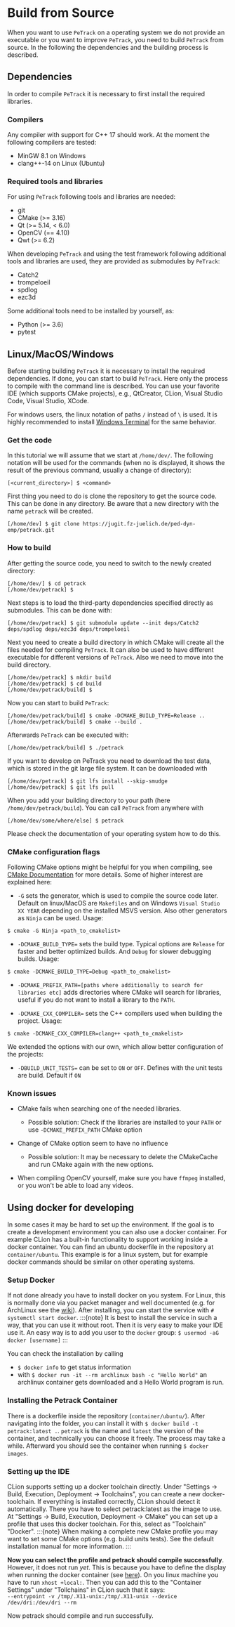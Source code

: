 # Build from Source

When you want to use `PeTrack` on a operating system we do not provide an executable or you want to improve `PeTrack`, you need to build `PeTrack` from source. In the following the dependencies and the building process is described.

## Dependencies
In order to compile `PeTrack` it is necessary to first install the required libraries.

### Compilers
Any compiler with support for C++ 17 should work. At the moment the following compilers are tested:
- MinGW 8.1 on Windows
- clang++-14 on Linux (Ubuntu)

### Required tools and libraries
For using `PeTrack` following tools and libraries are needed:
- git
- CMake (>= 3.16)
- Qt (>= 5.14, < 6.0)
- OpenCV (== 4.10)
- Qwt (>= 6.2)

When developing `PeTrack` and using the test framework following additional tools and libraries are used, they are provided as submodules by `PeTrack`:
- Catch2
- trompeloeil
- spdlog
- ezc3d

Some additional tools need to be installed by yourself, as:
- Python (>= 3.6)
- pytest

## Linux/MacOS/Windows

Before starting building `PeTrack` it is necessary to install the required dependencies. If done, you can start to build `PeTrack`. Here only the process to compile with the command line is described. You can use your favorite IDE (which supports CMake projects), e.g., QtCreator, CLion, Visual Studio Code, Visual Studio, XCode.

For windows users, the linux notation of paths `/` instead of `\` is used. It is highly recommended to install [Windows Terminal](https://aka.ms/terminal) for the same behavior.

### Get the code
In this tutorial we will assume that we start at `/home/dev/`. The following notation will be used for the commands (when no <command> is displayed, it shows the result of the previous command, usually a change of directory):
```
[<current_directory>] $ <command>
```

First thing you need to do is clone the repository to get the source code. This can be done in any directory. Be aware that a new directory with the name `petrack` will be created.

```
[/home/dev] $ git clone https://jugit.fz-juelich.de/ped-dyn-emp/petrack.git

```

### How to build 
After getting the source code, you need to switch to the newly created directory:

```
[/home/dev/] $ cd petrack
[/home/dev/petrack] $
```
Next steps is to load the third-party dependencies specified directly as submodules. This can be done with:

```
[/home/dev/petrack] $ git submodule update --init deps/Catch2 deps/spdlog deps/ezc3d deps/trompeloeil
```

Next you need to create a build directory in which CMake will create all the files needed for compiling `PeTrack`. It can also be used to have different executable for different versions of `PeTrack`. Also we need to move into the build directory.

```
[/home/dev/petrack] $ mkdir build
[/home/dev/petrack] $ cd build
[/home/dev/petrack/build] $
```

Now you can start to build `PeTrack`:

```
[/home/dev/petrack/build] $ cmake -DCMAKE_BUILD_TYPE=Release ..
[/home/dev/petrack/build] $ cmake --build .
```

Afterwards `PeTrack` can be executed with:

```
[/home/dev/petrack/build] $ ./petrack
```
If you want to develop on PeTrack you need to download the test data, which is stored in the git large file system.
It can be downloaded with
```
[/home/dev/petrack] $ git lfs install --skip-smudge
[/home/dev/petrack] $ git lfs pull
```

When you add your building directory to your path (here `/home/dev/petrack/build`). You can call `PeTrack` from anywhere with

```
[/home/dev/some/where/else] $ petrack
```

Please check the documentation of your operating system how to do this.


### CMake configuration flags

Following CMake options might be helpful for you when compiling, see [CMake Documentation](https://cmake.org/cmake/help/latest/manual/cmake.1.html) for more details. Some of higher interest are explained here:
- `-G` sets the generator, which is used to compile the source code later. Default on linux/MacOS are `Makefiles` and on Windows `Visual Studio XX YEAR` depending on the installed MSVS version. Also other generators as `Ninja` can be used. Usage:

```
$ cmake -G Ninja <path_to_cmakelist>
```

- `-DCMAKE_BUILD_TYPE=` sets the build type. Typical options are `Release` for faster and better optimized builds. And `Debug` for slower debugging builds. Usage:

```
$ cmake -DCMAKE_BUILD_TYPE=Debug <path_to_cmakelist>
```

- `-DCMAKE_PREFIX_PATH=[paths where additionally to search for libraries etc]` adds directories where CMake will search for libraries, useful if you do not want to install a library to the `PATH`.

- `-DCMAKE_CXX_COMPILER=` sets the C++ compilers used when building the project. Usage:

```
$ cmake -DCMAKE_CXX_COMPILER=clang++ <path_to_cmakelist>
```

We extended the options with our own, which allow better configuration of the projects:

- `-DBUILD_UNIT_TESTS=` can be set to `ON` or `OFF`. Defines with the unit tests are build. Default if `ON`

### Known issues

- CMake fails when searching one of the needed libraries.
    - Possible solution: Check if the libraries are installed to your `PATH` or use `-DCMAKE_PREFIX_PATH` CMake option

- Change of CMake option seem to have no influence
    - Possible solution: It may be necessary to delete the CMakeCache and run CMake again with the new options.

- When compiling OpenCV yourself, make sure you have `ffmpeg` installed, or you won't be able to load any videos.
## Using docker for developing

In some cases it may be hard to set up the environment.
If the goal is to create a development environment you can also use a docker container.
For example CLion has a built-in functionality to support working inside a docker container.
You can find an ubuntu dockerfile in the repository at `container/ubuntu`.
This example is for a linux system, but for example docker commands should be similar on other 
operating systems.

### Setup Docker
If not done already you have to install docker on you system. For Linux, this is normally done
via you packet manager and well documented (e.g. for ArchLinux see the [wiki](https://wiki.archlinux.org/title/docker)).
After installing, you can start the service with `# systemctl start docker`.
:::{note}
It is best to install the service in such a way, that you can use it without root.
Then it is very easy to make your IDE use it.
An easy way is to add you user to the `docker` group: `$ usermod -aG docker [username]`
:::

You can check the installation by calling 
- `$ docker info` to get status information
- with `$ docker run -it --rm archlinux bash -c "Hello World"` an archlinux container gets 
  downloaded and a Hello World program is run.

### Installing the Petrack Container
There is a dockerfile inside the repository (`container/ubuntu/`).
After navigating into the folder, you can install it with `$ docker build -t petrack:latest .`.
`petrack` is the name and `latest` the version of the container, and technically you can choose it freely.
The process may take a while. Afterward you should see the container when running `$ docker images`.

### Setting up the IDE
CLion supports setting up a docker toolchain directly.
Under "Settings -> Build, Execution, Deployment -> Toolchains", you can create a new docker-toolchain.
If everything is installed correctly, CLion should detect it automatically.
There you have to select petrack:latest as the image to use.  
At "Settings -> Build, Execution, Deployment -> CMake" you can set up a profile that uses this docker toolchain.
For this, select as "Toolchain" "Docker". 
:::{note}
When making a complete new CMake profile you may want to set some CMake options (e.g. build units tests).
See the default installation manual for more information.
:::

**Now you can select the profile and petrack should compile successfully**.   
However, it does not run *yet*. This is because you have to define the display when running the docker container (see [here](https://wiki.archlinux.org/title/docker#Run_graphical_programs_inside_a_container)).
On you linux machine you have to run `xhost +local:`.
Then you can add this to the "Container Settings" under "Tollchains" in CLion such that it says:  
`--entrypoint -v /tmp/.X11-unix:/tmp/.X11-unix --device /dev/dri:/dev/dri --rm`

Now petrack should compile and run successfully.

